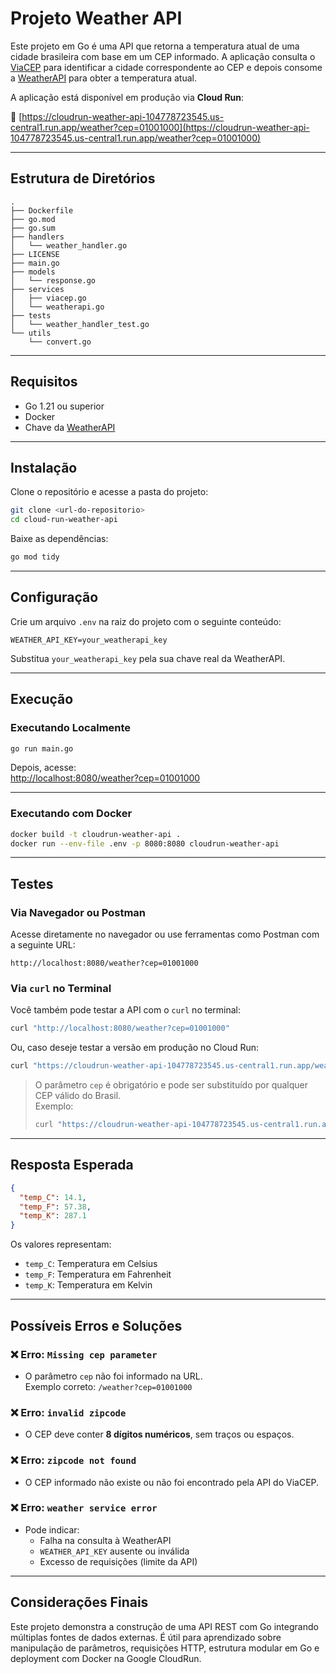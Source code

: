 
# Projeto Weather API

Este projeto em Go é uma API que retorna a temperatura atual de uma cidade brasileira com base em um CEP informado. A aplicação consulta o [ViaCEP](https://viacep.com.br/) para identificar a cidade correspondente ao CEP e depois consome a [WeatherAPI](https://www.weatherapi.com/) para obter a temperatura atual.

A aplicação está disponível em produção via **Cloud Run**:

🔗 [https://cloudrun-weather-api-104778723545.us-central1.run.app/weather?cep=01001000](https://cloudrun-weather-api-104778723545.us-central1.run.app/weather?cep=01001000)

---

## Estrutura de Diretórios

```
.
├── Dockerfile
├── go.mod
├── go.sum
├── handlers
│   └── weather_handler.go
├── LICENSE
├── main.go
├── models
│   └── response.go
├── services
│   ├── viacep.go
│   └── weatherapi.go
├── tests
│   └── weather_handler_test.go
└── utils
    └── convert.go
```

---

## Requisitos

- Go 1.21 ou superior
- Docker
- Chave da [WeatherAPI](https://www.weatherapi.com/)

---

## Instalação

Clone o repositório e acesse a pasta do projeto:

```bash
git clone <url-do-repositorio>
cd cloud-run-weather-api
```

Baixe as dependências:

```bash
go mod tidy
```

---

## Configuração

Crie um arquivo `.env` na raiz do projeto com o seguinte conteúdo:

```
WEATHER_API_KEY=your_weatherapi_key
```

Substitua `your_weatherapi_key` pela sua chave real da WeatherAPI.

---

## Execução

### Executando Localmente

```bash
go run main.go
```

Depois, acesse:  
[http://localhost:8080/weather?cep=01001000](http://localhost:8080/weather?cep=01001000)

---

### Executando com Docker

```bash
docker build -t cloudrun-weather-api .
docker run --env-file .env -p 8080:8080 cloudrun-weather-api
```

---

## Testes

### Via Navegador ou Postman

Acesse diretamente no navegador ou use ferramentas como Postman com a seguinte URL:

```
http://localhost:8080/weather?cep=01001000
```

### Via `curl` no Terminal

Você também pode testar a API com o `curl` no terminal:

```bash
curl "http://localhost:8080/weather?cep=01001000"
```

Ou, caso deseje testar a versão em produção no Cloud Run:

```bash
curl "https://cloudrun-weather-api-104778723545.us-central1.run.app/weather?cep=01001000"
```

> O parâmetro `cep` é obrigatório e pode ser substituído por qualquer CEP válido do Brasil.  
> Exemplo:
> ```bash
> curl "https://cloudrun-weather-api-104778723545.us-central1.run.app/weather?cep=30140071"
> ```

---

## Resposta Esperada

```json
{
  "temp_C": 14.1,
  "temp_F": 57.38,
  "temp_K": 287.1
}
```

Os valores representam:

- `temp_C`: Temperatura em Celsius  
- `temp_F`: Temperatura em Fahrenheit  
- `temp_K`: Temperatura em Kelvin  

---

## Possíveis Erros e Soluções

### ❌ Erro: `Missing cep parameter`

- O parâmetro `cep` não foi informado na URL.  
  Exemplo correto: `/weather?cep=01001000`

### ❌ Erro: `invalid zipcode`

- O CEP deve conter **8 dígitos numéricos**, sem traços ou espaços.

### ❌ Erro: `zipcode not found`

- O CEP informado não existe ou não foi encontrado pela API do ViaCEP.

### ❌ Erro: `weather service error`

- Pode indicar:
  - Falha na consulta à WeatherAPI
  - `WEATHER_API_KEY` ausente ou inválida
  - Excesso de requisições (limite da API)

---

## Considerações Finais

Este projeto demonstra a construção de uma API REST com Go integrando múltiplas fontes de dados externas. É útil para aprendizado sobre manipulação de parâmetros, requisições HTTP, estrutura modular em Go e deployment com Docker na Google CloudRun.